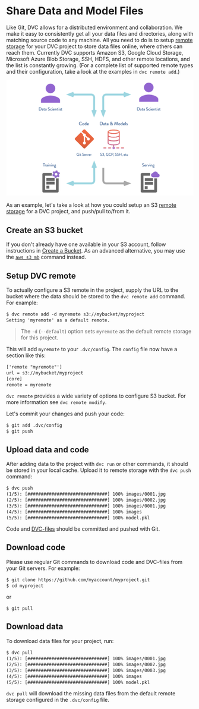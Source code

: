 # Share Data and Model Files

Like Git, DVC allows for a distributed environment and collaboration. We make it
easy to consistently get all your data files and directories, along with
matching source code to any machine. All you need to do is to setup
[remote storage](/doc/commands-reference/remote) for your <abbr>DVC
project</abbr> to store data files online, where others can reach them.
Currently DVC supports Amazon S3, Google Cloud Storage, Microsoft Azure Blob
Storage, SSH, HDFS, and other remote locations, and the list is constantly
growing. (For a complete list of supported remote types and their configuration,
take a look at the examples in `dvc remote add`.)

![](/static/img/model-sharing-digram.png)

As an example, let's take a look at how you could setup an S3
[remote storage](/doc/commands-reference/remote) for a <abbr>DVC project</abbr>,
and push/pull to/from it.

## Create an S3 bucket

If you don't already have one available in your S3 account, follow instructions
in
[Create a Bucket](https://docs.aws.amazon.com/AmazonS3/latest/gsg/CreatingABucket.html).
As an advanced alternative, you may use the
[`aws s3 mb`](https://docs.aws.amazon.com/cli/latest/reference/s3/mb.html)
command instead.

## Setup DVC remote

To actually configure a S3 remote in the <abbr>project</abbr>, supply the URL to
the bucket where the data should be stored to the `dvc remote add` command. For
example:

```dvc
$ dvc remote add -d myremote s3://mybucket/myproject
Setting 'myremote' as a default remote.
```

> The `-d` (`--default`) option sets `myremote` as the default remote storage
> for this project.

This will add `myremote` to your `.dvc/config`. The `config` file now have a
section like this:

```dvc
['remote "myremote"']
url = s3://mybucket/myproject
[core]
remote = myremote
```

`dvc remote` provides a wide variety of options to configure S3 bucket. For more
information see `dvc remote modify`.

Let's commit your changes and push your code:

```dvc
$ git add .dvc/config
$ git push
```

## Upload data and code

After adding data to the <abbr>project</abbr> with `dvc run` or other commands,
it should be stored in your local <abbr>cache</abbr>. Upload it to remote
storage with the `dvc push` command:

```dvc
$ dvc push
(1/5): [##############################] 100% images/0001.jpg
(2/5): [##############################] 100% images/0002.jpg
(3/5): [##############################] 100% images/0001.jpg
(4/5): [##############################] 100% images
(5/5): [##############################] 100% model.pkl
```

Code and [DVC-files](/doc/user-guide/dvc-file-format) should be committed and
pushed with Git.

## Download code

Please use regular Git commands to download code and DVC-files from your Git
servers. For example:

```dvc
$ git clone https://github.com/myaccount/myproject.git
$ cd myproject
```

or

```dvc
$ git pull
```

## Download data

To download data files for your <abbr>project</abbr>, run:

```dvc
$ dvc pull
(1/5): [##############################] 100% images/0001.jpg
(2/5): [##############################] 100% images/0002.jpg
(3/5): [##############################] 100% images/0003.jpg
(4/5): [##############################] 100% images
(5/5): [##############################] 100% model.pkl
```

`dvc pull` will download the missing data files from the default remote storage
configured in the `.dvc/config` file.
